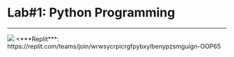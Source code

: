 <h1>Lab#1: Python Programming</h1>
<hr>
<img src="https://scontent.fbkk6-2.fna.fbcdn.net/v/t1.15752-9/323687708_1124510978233444_6873097022754358836_n.jpg?_nc_cat=107&ccb=1-7&_nc_sid=ae9488&_nc_eui2=AeFo_HB3VgcfakkYyqosL5-04gboqKTZ7yziBuiopNnvLAxzHaPgGnLVRVr5q1DuWCCrDZO_XglADKa6E4nEObGe&_nc_ohc=HxjURhttr7wAX__mMnJ&_nc_ht=scontent.fbkk6-2.fna&oh=03_AdS0alxfbzDxUhPLOT84oiTQnQf9s9rGIUqhaMGULCC_Eg&oe=63E5D2BC">
<***Replit***:  https://replit.com/teams/join/wrwsycrpicrgfpybxylbenypzsmguign-OOP65
